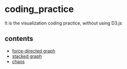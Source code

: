 # coding_practice
It is the visualization coding practice, without using D3.js <br />
## contents
* <a title="better right click and open in new Tab"  href="http://htmlpreview.github.io/?https://github.com/bingzhangdai/coding_practice/blob/master/force_directed/without_d3.html" target="_blank"> force-directed graph </a>
* <a title="color is ugly, will change it later"  href="http://htmlpreview.github.io/?https://github.com/bingzhangdai/coding_practice/blob/master/stream/without_d3.html" target="_blank"> stacked graph </a>
* <a title="additional graph"  href="http://htmlpreview.github.io/?https://github.com/bingzhangdai/coding_practice/blob/master/ode/chaotic.html" target="_blank"> chaos </a>

